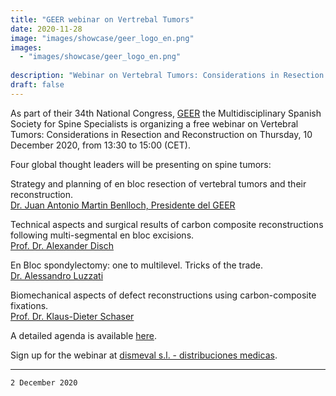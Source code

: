 ```yaml
---
title: "GEER webinar on Vertrebal Tumors"
date: 2020-11-28
image: "images/showcase/geer_logo_en.png"
images: 
  - "images/showcase/geer_logo_en.png"
  
description: "Webinar on Vertebral Tumors: Considerations in Resection and Reconstruction"
draft: false
---
```


As part of their 34th National Congress, [GEER](https://www.ncbi.nlm.nih.gov/pmc/articles/PMC3175830/) the Multidisciplinary Spanish Society for Spine Specialists is organizing a free webinar on Vertebral Tumors: Considerations in Resection and Reconstruction on Thursday, 10 December 2020, from 13:30 to 15:00 (CET).

<!--more-->

Four global thought leaders will be presenting on spine tumors:
  
Strategy and planning of en bloc resection of vertebral tumors and their reconstruction.  
[Dr. Juan Antonio Martin Benlloch, Presidente del GEER](https://www.researchgate.net/profile/Juan_Antonio_Martin-Benlloch)

Technical aspects and surgical results of carbon composite reconstructions following multi-segmental en bloc excisions.  
[Prof. Dr. Alexander Disch](https://www.researchgate.net/profile/Alexander_Disch)

En Bloc spondylectomy: one to multilevel. Tricks of the trade.  
[Dr. Alessandro Luzzati](https://www.gsdinternational.com/static/upload/cv_/cv_luzzatialessandro_iog.pdf)

Biomechanical aspects of defect reconstructions using carbon-composite fixations.  
[Prof. Dr. Klaus-Dieter Schaser](https://www.leading-medicine-guide.com/en/medical-experts/klaus-dieter-schaser-dresden)

A detailed agenda is available [here](https://www.dropbox.com/s/rhxgfv03ee6ip4j/Programa%20Webinar%20GEER%20Dismeval%20SL%202020.pdf?dl=0). 

Sign up for the webinar at [dismeval s.l. - distribuciones medicas](http://dismeval.com/registro-webinar).

---

`2 December 2020`
